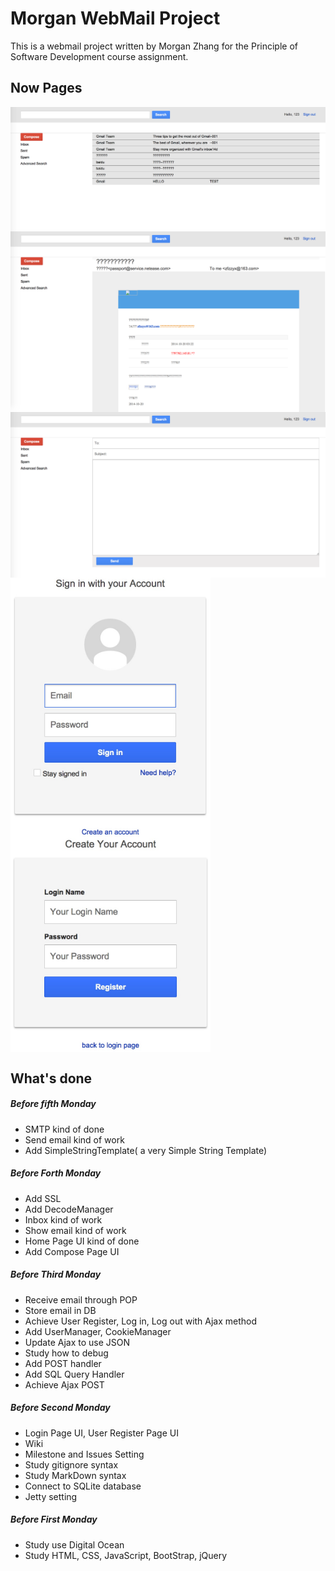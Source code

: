 # Morgan WebMail Project

This is a webmail project written by Morgan Zhang for the Principle of Software Development course assignment.

## Now Pages
<img align=top src="figures/inbox.png" width="640">
<img align=top src="figures/showEmail.png" width="640">
<img align=top src="figures/compose.png" width="640">
<img align=top src="figures/login.jpg" width="320">
<img align=top src="figures/UserRegister.jpg" width="320">

## What's done
##### Before fifth Monday
- SMTP kind of done
- Send email kind of work
- Add SimpleStringTemplate( a very Simple String Template)

##### Before Forth Monday
- Add SSL
- Add DecodeManager
- Inbox kind of work
- Show email kind of work
- Home Page UI kind of done
- Add Compose Page UI

##### Before Third Monday
- Receive email through POP
- Store email in DB
- Achieve User Register, Log in, Log out with Ajax method
- Add UserManager, CookieManager
- Update Ajax to use JSON
- Study how to debug
- Add POST handler
- Add SQL Query Handler
- Achieve Ajax POST

##### Before Second Monday
- Login Page UI, User Register Page UI
- Wiki
- Milestone and Issues Setting
- Study gitignore syntax
- Study MarkDown syntax
- Connect to SQLite database
- Jetty setting

##### Before First Monday
- Study use Digital Ocean
- Study HTML, CSS, JavaScript, BootStrap, jQuery